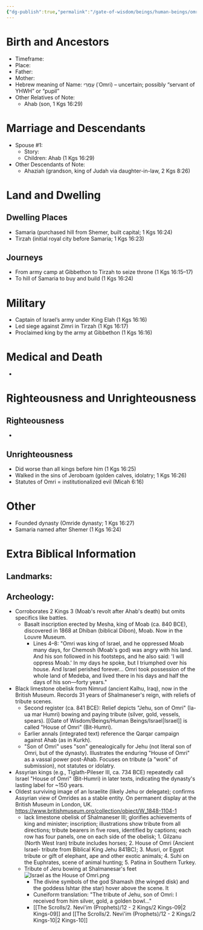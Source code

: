 ```yaml
---
{"dg-publish":true,"permalink":"/gate-of-wisdom/beings/human-beings/omri/","tags":["#GateWisdom","#Being","#HumanBeing","#O"]}
---
```



# Birth and Ancestors
- Timeframe:
- Place:
- Father:
- Mother:
- Hebrew meaning of Name: עָמְרִי (ʿOmri) – uncertain; possibly “servant of YHWH” or “pupil”
- Other Relatives of Note:
	- Ahab (son, 1 Kgs 16:29)  

# Marriage and Descendants
- Spouse #1:
	- Story:
	- Children: Ahab (1 Kgs 16:29)
- Other Descendants of Note:
	-  Ahaziah (grandson, king of Judah via daughter-in-law, 2 Kgs 8:26)

# Land and Dwelling
## Dwelling Places
- Samaria (purchased hill from Shemer, built capital; 1 Kgs 16:24)
- Tirzah (initial royal city before Samaria; 1 Kgs 16:23)

## Journeys
- From army camp at Gibbethon to Tirzah to seize throne (1 Kgs 16:15–17)
- To hill of Samaria to buy and build (1 Kgs 16:24)

# Military
- Captain of Israel’s army under King Elah (1 Kgs 16:16)
- Led siege against Zimri in Tirzah (1 Kgs 16:17)
- Proclaimed king by the army at Gibbethon (1 Kgs 16:16)

# Medical and Death
- 

# Righteousness and Unrighteousness
## Righteousness
- 

## Unrighteousness
- Did worse than all kings before him (1 Kgs 16:25)
- Walked in the sins of Jeroboam (golden calves, idolatry; 1 Kgs 16:26)
- Statutes of Omri = institutionalized evil (Micah 6:16)

# Other
- Founded dynasty (Omride dynasty; 1 Kgs 16:27)
- Samaria named after Shemer (1 Kgs 16:24)


# Extra Biblical Information
## Landmarks:

## Archeology: 
- Corroborates 2 Kings 3 (Moab's revolt after Ahab's death) but omits specifics like battles.
	- Basalt inscription erected by Mesha, king of Moab (ca. 840 BCE), discovered in 1868 at Dhiban (biblical Dibon), Moab. Now in the Louvre Museum.
		- Lines 4–8: "Omri was king of Israel, and he oppressed Moab many days, for Chemosh (Moab's god) was angry with his land. And his son followed in his footsteps, and he also said: 'I will oppress Moab.' In my days he spoke, but I triumphed over his house. And Israel perished forever... Omri took possession of the whole land of Medeba, and lived there in his days and half the days of his son—forty years."
- Black limestone obelisk from Nimrud (ancient Kalhu, Iraq), now in the British Museum. Records 31 years of Shalmaneser's reign, with reliefs of tribute scenes.
	- Second register (ca. 841 BCE): Relief depicts "Jehu, son of Omri" (Ia-ua mar Humri) bowing and paying tribute (silver, gold, vessels, spears). [[Gate of Wisdom/Beings/Human Beings/Israel\|Israel]] is called "House of Omri" (Bit-Humri).
    - Earlier annals (integrated text) reference the Qarqar campaign against Ahab (as in Kurkh).
    - "Son of Omri" uses "son" genealogically for Jehu (not literal son of Omri, but of the dynasty). Illustrates the enduring "House of Omri" as a vassal power post-Ahab. Focuses on tribute (a "work" of submission), not statutes or idolatry.
- Assyrian kings (e.g., Tiglath-Pileser III, ca. 734 BCE) repeatedly call Israel "House of Omri" (Bit-Humri) in later texts, indicating the dynasty's lasting label for ~150 years. 
- Oldest surviving image of an Israelite (likely Jehu or delegate); confirms Assyrian view of Omrides as a stable entity. On permanent display at the British Museum in London, UK. https://www.britishmuseum.org/collection/object/W_1848-1104-1
	- lack limestone obelisk of Shalmaneser III; glorifies achievements of king and minister; inscription; illustrations show tribute from all directions; tribute bearers in five rows, identified by captions; each row has four panels, one on each side of the obelisk; 1. Gilzanu (North West Iran) tribute includes horses; 2. House of Omri (Ancient Israel- tribute from Biblical King Jehu 841BC); 3. Musri, or Egypt tribute or gift of elephant, ape and other exotic animals; 4. Suhi on the Euphrates, scene of animal hunting; 5. Patina in Southern Turkey.
	- Tribute of Jeru bowing at Shalmanesar's feet ![Israel as the House of Omri.png](/img/user/Assets/attachments/Israel%20as%20the%20House%20of%20Omri.png)
		- The divine symbols of the god Shamash (the winged disk) and the goddess Ishtar (the star) hover above the scene. It
		- Cuneiform translation: "The tribute of Jehu, son of Omri: I received from him silver, gold, a golden bowl..."
		- [[The Scrolls/2. Nevi'im (Prophets)/12 - 2 Kings/2 Kings-09\|2 Kings-09]] and [[The Scrolls/2. Nevi'im (Prophets)/12 - 2 Kings/2 Kings-10\|2 Kings-10]]





